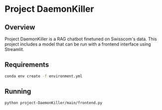 # Project DaemonKiller

## Overview

Project DaemonKiller is a RAG chatbot finetuned on Swisscom's data. This project includes a model that can be run with a frontend interface using Streamlit.

## Requirements

```bash
conda env create -f environment.yml
```

## Running
```bash
python project-DaemonKiller/main/frontend.py
```
